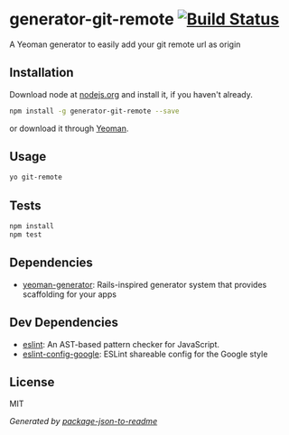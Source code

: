 # generator-git-remote [![Build Status](https://travis-ci.org/Knorcedger/generator-git-remote.png?branch=master)](https://travis-ci.org/Knorcedger/generator-git-remote)

A Yeoman generator to easily add your git remote url as origin

## Installation

Download node at [nodejs.org](http://nodejs.org) and install it, if you haven't already.

```sh
npm install -g generator-git-remote --save
```

or download it through [Yeoman](http://yeoman.io).

## Usage

```sh
yo git-remote
```

## Tests

```sh
npm install
npm test
```

## Dependencies

- [yeoman-generator](https://github.com/yeoman/generator): Rails-inspired generator system that provides scaffolding for your apps

## Dev Dependencies

- [eslint](https://github.com/eslint/eslint): An AST-based pattern checker for JavaScript.
- [eslint-config-google](https://github.com/google/eslint-config-google): ESLint shareable config for the Google style


## License

MIT

_Generated by [package-json-to-readme](https://github.com/zeke/package-json-to-readme)_
